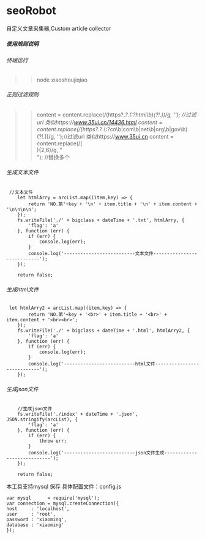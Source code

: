 # seoRobot
自定义文章采集器,Custom article collector

##### 使用规则说明

###### 终端运行 

>>node  xiaoshoujiqiao


###### 正则过滤规则
>>content = content.replace(/(https?.*?\.(:?html\b)(?!\.))/g, '');  //过滤url 类似https://www.35ui.cn/14436.html
>>content = content.replace(/(https?.*?\.(:?cn\b|com\b|net\b|org\b|gov\b)(?!\.))/g, '');//过滤url 类似https://www.35ui.cn
>>content = content.replace(/(<br>){2,6}/g, "<br>");  //替换多个<br>

###### 生成文本文件


```
 //文本文件
    let htmlArry = arcList.map((item,key) => {
        return 'NO.第'+key + '\n' + item.title + '\n' + item.content + '\n\n\n\n';
    });
    fs.writeFile('./' + bigclass + dateTime + '.txt', htmlArry, {
        'flag': 'a'
    }, function (err) {
        if (err) {
            console.log(err);
        }
        console.log('--------------------------文本文件----------------------------');
    });

    return false;
```
###### 生成html文件
```
 let htmlArry2 = arcList.map((item,key) => {
        return 'NO.第'+key + '<br>' + item.title + '<br>' + item.content + '<br><br>';
    });
    fs.writeFile('./' + bigclass + dateTime + '.html', htmlArry2, {
        'flag': 'a'
    }, function (err) {
        if (err) {
            console.log(err);
        }
        console.log('--------------------------html文件----------------------------');
    });
```


###### 生成json文件

```
    //生成json文件
    fs.writeFile('./index' + dateTime + '.json', JSON.stringify(arcList), {
        'flag': 'a'
    }, function (err) {
        if (err) {
            throw err;
        }
        console.log('--------------------------json文件生成----------------------------');
    });

    return false;
```



本工具支持mysql 保存
具体配置文件：config.js

```
var mysql      = require('mysql');
var connection = mysql.createConnection({
host     : 'localhost',
user     : 'root',
password : 'xiaoming',
database : 'xiaoming'
});
```
